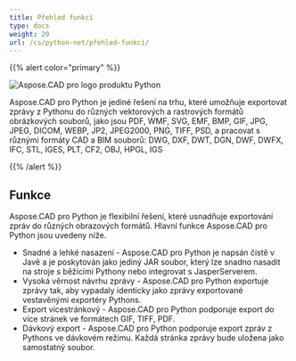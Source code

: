 ```yaml
---
title: Přehled funkcí
type: docs
weight: 20
url: /cs/python-net/přehled-funkcí/
---
```


{{% alert color="primary" %}}

![Aspose.CAD pro logo produktu Python](/_assets/home_4.png)

Aspose.CAD pro Python je jediné řešení na trhu, které umožňuje exportovat zprávy z Pythonu do různých vektorových a rastrových formátů obrázkových souborů, jako jsou PDF, WMF, SVG, EMF, BMP, GIF, JPG, JPEG, DICOM, WEBP, JP2, JPEG2000, PNG, TIFF, PSD, a pracovat s různými formáty CAD a BIM souborů: DWG, DXF, DWT, DGN, DWF, DWFX, IFC, STL, IGES, PLT, CF2, OBJ, HPGL, IGS

{{% /alert %}}

## Funkce

Aspose.CAD pro Python je flexibilní řešení, které usnadňuje exportování zpráv do různých obrazových formátů. Hlavní funkce Aspose.CAD pro Python jsou uvedeny níže.

- Snadné a lehké nasazení - Aspose.CAD pro Python je napsán čistě v Javě a je poskytován jako jediný JAR soubor, který lze snadno nasadit na stroje s běžícími Pythony nebo integrovat s JasperServerem.
- Vysoká věrnost návrhu zprávy - Aspose.CAD pro Python exportuje zprávy tak, aby vypadaly identicky jako zprávy exportované vestavěnými exportéry Pythons.
- Export vícestránkový - Aspose.CAD pro Python podporuje export do více stránek ve formátech GIF, TIFF, PDF.
- Dávkový export - Aspose.CAD pro Python podporuje export zpráv z Pythons ve dávkovém režimu. Každá stránka zprávy bude uložena jako samostatný soubor.
